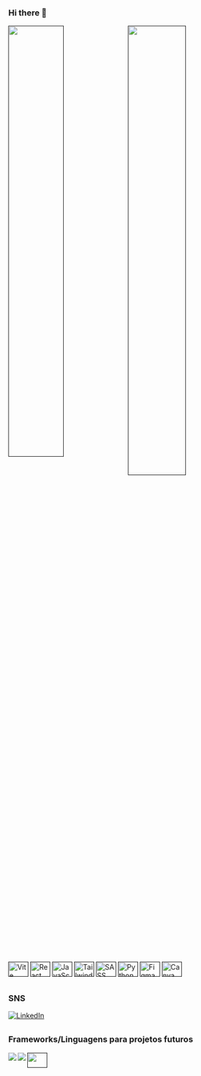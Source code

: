 ### Hi there 👋
<div>
  <a href=""><img align="left" width="47%" src="https://github-readme-stats.vercel.app/api?username=v-Kaefer&show_icons=true&theme=dracula&include_all_commits=true&count_private=true"/></a>
  <a href=""><img align="left" width="48%" src="https://github-readme-stats.vercel.app/api/top-langs/?username=v-Kaefer&layout=donut-vertical)"/></a>
</div>
<div></div>

##



<div alt="Most Used" style="display: inline_block;">
  <a href=""><img alt="Vite"  height="30" width="40" src="https://www.svgrepo.com/show/374167/vite.svg"/></a>
  <a href=""><img alt="React" height="30" width="40" src="https://cdn.jsdelivr.net/gh/devicons/devicon/icons/react/react-original.svg" /></a>
  <a href=""><img alt="JavaScript" height="30" width="40" src="https://cdn.jsdelivr.net/gh/devicons/devicon/icons/javascript/javascript-original.svg"/></a>
  <a href=""><img alt="Tailwind" height="30" width="40" src="https://cdn.jsdelivr.net/gh/devicons/devicon/icons/tailwindcss/tailwindcss-plain.svg" /></a>
  <a href=""><img alt="SASS" height="30" width="40" src="https://cdn.jsdelivr.net/gh/devicons/devicon/icons/sass/sass-original.svg" /></a>
  <a href=""><img alt="Python" height="30" width="40" src="https://cdn.jsdelivr.net/gh/devicons/devicon/icons/python/python-original.svg" /></a>
  <a href=""><img alt="Figma" height="30" width="40" src="https://cdn.jsdelivr.net/gh/devicons/devicon/icons/figma/figma-original.svg"/></a>
  <a href=""><img alt="Canva" height="30" width="40" src="https://cdn.jsdelivr.net/gh/devicons/devicon/icons/canva/canva-original.svg" /></a>
</div>

##
### SNS
<div style="display: inline_block;">
  <a href="https://www.linkedin.com/in/vitor-kaefer/"><img alt="LinkedIn" align="center"  src="https://img.shields.io/badge/linkedin-%230077B5.svg?style=for-the-badge&logo=linkedin&logoColor=white"/></a>
</div>

##
### Frameworks/Linguagens para projetos futuros
<div style="display: inline_block;">
  <a href=""><img align="left" src="https://img.shields.io/badge/Solidity-%23363636.svg?style=for-the-badge&logo=solidity&logoColor=white"/></a>
  <a href=""><img align="left" src="https://img.shields.io/badge/rust-%23000000.svg?style=for-the-badge&logo=rust&logoColor=white"/></a>
  <a href=""><img align="left" height="30" width="40" src="https://seeklogo.com/images/H/hardhat-logo-888739EBB4-seeklogo.com.png"/></a>
</div>
<!--
#
### Contribuições
<div style="display: inline_block;">
  <img align="left" src="https://img.shields.io/badge/Bitcoin-000?style=for-the-badge&logo=bitcoin&logoColor=white"
style="flex width:fit; max-width: 100%;">
</div>  


**v-Kaefer/v-Kaefer** is a ✨ _special_ ✨ repository because its `README.md` (this file) appears on your GitHub profile.

Here are some ideas to get you started:

- 🔭 I’m currently working on ...
- 🌱 I’m currently learning ...
- 👯 I’m looking to collaborate on ...
- 🤔 I’m looking for help with ...
- 💬 Ask me about ...
- 📫 How to reach me: ...
- 😄 Pronouns: ...
- ⚡ Fun fact: ...

<img alt="Discord" align="center" src="https://img.shields.io/badge/Discord-%235865F2.svg?style=for-the-badge&logo=discord&logoColor=white"/>
<img alt="ProtonMail" align="center" src="https://img.shields.io/badge/ProtonMail-8B89CC?style=for-the-badge&logo=protonmail&logoColor=white"/>
<img align="left" src="https://img.shields.io/badge/Crunchyroll-F47521?style=for-the-badge&logo=crunchyroll&logoColor=white"/>
<img align="left" src="[https://img.shields.io/badge/Windows-0078D6?style=for-the-badge&logo=windows&logoColor=white](https://img.shields.io/badge/Windows%2011-%230079d5.svg?style=for-the-badge&logo=Windows%2011&logoColor=white)"/>
